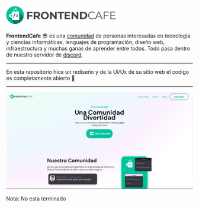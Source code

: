 ![Logo](https://raw.githubusercontent.com/cutioluis/Frontend-Cafe/master/src/assets/static/logo-cafe.png)
------------
**FrontendCafe** 😎  es una [comunidad](https://frontend.cafe/ "comunidad") de personas interesadas en tecnología y ciencias informáticas, lenguajes de programación, diseño web, infraestructura y muchas ganas de aprender entre todos. Todo pasa dentro de nuestro servidor de [discord](https://discord.com/invite/frontendcafe "discord").

------------
En esta repositorio hice un rediseño y de la Ui/Ux de su sitio web el codigo es completamente abierto 💚

------------

[![Image](https://raw.githubusercontent.com/cutioluis/Frontend-Cafe/master/src/assets/styles/Capture.PNG "Image")](https://raw.githubusercontent.com/cutioluis/Frontend-Cafe/master/src/assets/styles/Capture.PNG "Image")

Nota: No esta terminado
